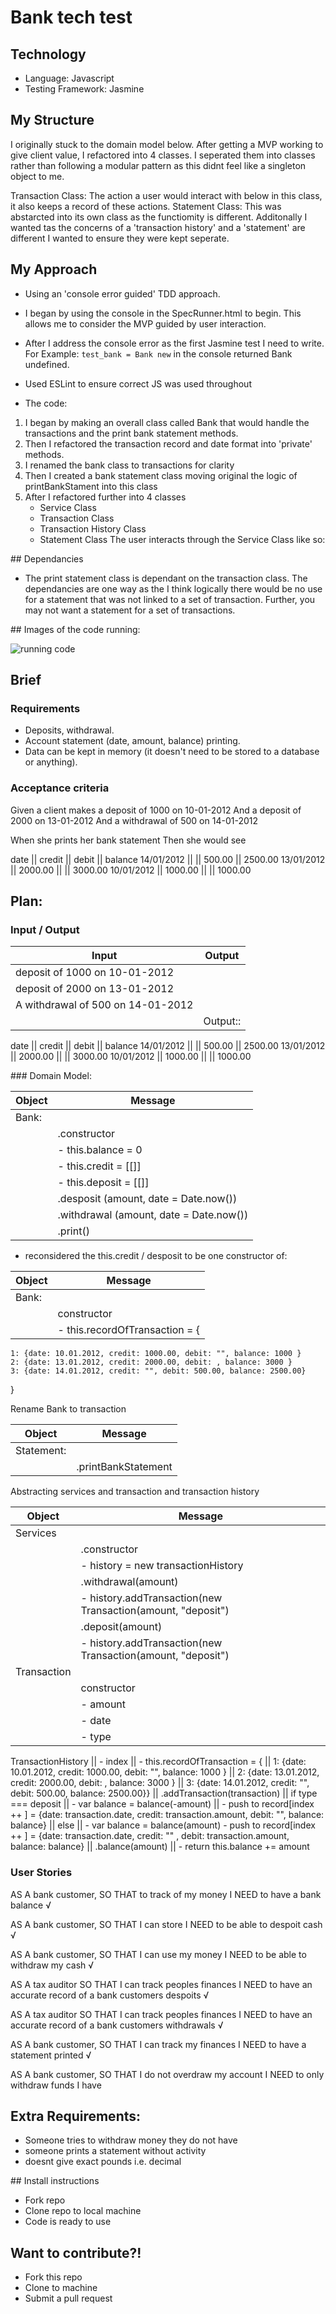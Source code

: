 # Bank tech test

## Technology
- Language: Javascript 
- Testing Framework: Jasmine

## My Structure

I originally stuck to the domain model below. After getting a MVP working to give client value, I refactored into 4 classes. I seperated them into classes rather than following a modular pattern as this didnt feel like a singleton object to me. 

Transaction Class: The action a user would interact with below in this class, it also keeps a record of these actions. 
Statement Class: This was abstarcted into its own class as the functiomity is different. Additonally I wanted tas the concerns of a 'transaction history' and a 'statement' are different I wanted to ensure they were kept seperate. 


## My Approach

- Using an 'console error guided' TDD approach. 

- I began by using the console in the SpecRunner.html to begin. This allows me to consider the MVP guided by user interaction.  

- After I address the console error as the first Jasmine test I need to write. For Example: ``` test_bank = Bank new ``` in the console returned Bank undefined.

- Used ESLint to ensure correct JS was used throughout 

- The code:

1. I began by making an overall class called Bank that would handle the transactions and the print bank statement methods. 
2. Then I refactored the transaction record and date format into 'private' methods. 
3. I renamed the bank class to transactions for clarity 
4. Then I created a bank statement class moving original the logic of printBankStament into this class 
5. After I refactored further into 4 classes 
    - Service Class 
    - Transaction Class 
    - Transaction History Class 
    - Statement Class
The user interacts through the Service Class like so:






## Dependancies
- The print statement class is dependant on the transaction class. The dependancies are one way as the I think logically there would be no use for a statement that was not linked to a set of transaction. Further, you may not want a statement for a set of transactions. 
 

## Images of the code running:

![running code](./images/bankTechTest.png)

## Brief

### Requirements

- Deposits, withdrawal.
- Account statement (date, amount, balance) printing.
- Data can be kept in memory (it doesn't need to be stored to a database or anything).

### Acceptance criteria

Given a client makes a deposit of 1000 on 10-01-2012
And a deposit of 2000 on 13-01-2012
And a withdrawal of 500 on 14-01-2012

When she prints her bank statement
Then she would see

date || credit || debit || balance
14/01/2012 || || 500.00 || 2500.00
13/01/2012 || 2000.00 || || 3000.00
10/01/2012 || 1000.00 || || 1000.00


## Plan: 

### Input / Output 

Input | Output 
------|--------
deposit of 1000 on 10-01-2012 |
deposit of 2000 on 13-01-2012 | 
A withdrawal of 500 on 14-01-2012 |
|| Output:: 


date       || credit  || debit  || balance
14/01/2012 ||         || 500.00 || 2500.00
13/01/2012 || 2000.00 ||        || 3000.00
10/01/2012 || 1000.00 ||        || 1000.00


### Domain Model: 

Object | Message 
-------|---------
Bank:  |
|      | .constructor 
||          - this.balance = 0 
||          - this.credit = [[]]
||          - this.deposit = [[]]
|      | .desposit  (amount, date = Date.now())
|      | .withdrawal (amount, date = Date.now())
|      | .print()

- reconsidered the this.credit / desposit to be one constructor of:

Object | Message 
-------|---------
Bank:  |
|| constructor
|| - this.recordOfTransaction = {
    1: {date: 10.01.2012, credit: 1000.00, debit: "", balance: 1000 }
    2: {date: 13.01.2012, credit: 2000.00, debit: , balance: 3000 }
    3: {date: 14.01.2012, credit: "", debit: 500.00, balance: 2500.00}
}

Rename Bank to transaction 

Object | Message 
-------|---------
Statement:  | 
||.printBankStatement


Abstracting services and transaction and transaction history 

Object | Message 
-------|---------
Services |
|| .constructor
||       - history = new transactionHistory
|| .withdrawal(amount)
||       - history.addTransaction(new Transaction(amount, "deposit")
|| .deposit(amount)
||       - history.addTransaction(new Transaction(amount, "deposit")
Transaction |
|| constructor
||      - amount
||      - date 
||      - type
TransactionHistory
||      - index 
||      - this.recordOfTransaction = {
||          1: {date: 10.01.2012, credit: 1000.00, debit: "", balance: 1000 }
||          2: {date: 13.01.2012, credit: 2000.00, debit: , balance: 3000 }
||          3: {date: 14.01.2012, credit: "", debit: 500.00, balance: 2500.00}}
|| .addTransaction(transaction)
||      if type === deposit 
||       - var balance = balance(-amount)
||       - push to record[index ++ ] = {date: transaction.date, credit: transaction.amount, debit: "", balance: balance}
||      else 
||       - var balance = balance(amount)
         - push to record[index ++ ] = {date: transaction.date, credit: "" , debit: transaction.amount, balance: balance}
|| .balance(amount)
||       - return this.balance += amount




### User Stories

AS A bank customer,
SO THAT to track of my money 
I NEED to have a bank balance √

AS A bank customer, 
SO THAT I can store
I NEED to be able to despoit cash √

AS A bank customer, 
SO THAT I can use my money
I NEED to be able to withdraw my cash √

AS A tax auditor 
SO THAT I can track peoples finances 
I NEED to have an accurate record of a bank customers despoits √

AS A tax auditor 
SO THAT I can track peoples finances 
I NEED to have an accurate record of a bank customers withdrawals √ 

AS A bank customer, 
SO THAT I can track my finances 
I NEED to have a statement printed √

AS A bank customer,
SO THAT I do not overdraw my account
I NEED to only withdraw funds I have

## Extra Requirements:
- Someone tries to withdraw money they do not have 
- someone prints a statement without activity 
- doesnt give exact pounds i.e. decimal



## Install instructions
- Fork repo
- Clone repo to local machine 
- Code is ready to use 


## Want to contribute?! 
- Fork this repo
- Clone to machine 
- Submit a pull request 
